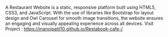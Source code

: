 A Restaurant Website is a static, responsive platform built using HTML5, CSS3, and JavaScript. With the use of libraries like Bootstrap for layout design and Owl Carousel for smooth image transitions, the website ensures an engaging and visually appealing experience across all devices.
Visit Project : https://manojpatil10.github.io/Restabook-cafe-/
